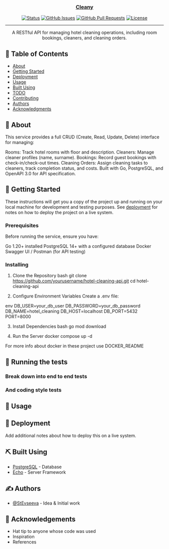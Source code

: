 <p align="center">
  <a href="" rel="noopener">
</p>

<h3 align="center">Cleany</h3>

<div align="center">

[![Status](https://img.shields.io/badge/status-active-success.svg)]()
[![GitHub Issues](https://img.shields.io/github/issues/kylelobo/The-Documentation-Compendium.svg)](https://github.com/kylelobo/The-Documentation-Compendium/issues)
[![GitHub Pull Requests](https://img.shields.io/github/issues-pr/kylelobo/The-Documentation-Compendium.svg)](https://github.com/kylelobo/The-Documentation-Compendium/pulls)
[![License](https://img.shields.io/badge/license-MIT-blue.svg)](/LICENSE)

</div>

---

<p align="center"> A RESTful API for managing hotel cleaning operations, including room bookings, cleaners, and cleaning orders.
    <br> 
</p>

## 📝 Table of Contents

- [About](#about)
- [Getting Started](#getting_started)
- [Deployment](#deployment)
- [Usage](#usage)
- [Built Using](#built_using)
- [TODO](../TODO.md)
- [Contributing](../CONTRIBUTING.md)
- [Authors](#authors)
- [Acknowledgments](#acknowledgement)

## 🧐 About <a name = "about"></a>

This service provides a full CRUD (Create, Read, Update, Delete) interface for managing:

Rooms: Track hotel rooms with floor and description.
Cleaners: Manage cleaner profiles (name, surname).
Bookings: Record guest bookings with check-in/check-out times.
Cleaning Orders: Assign cleaning tasks to cleaners, track completion status, and costs.
Built with Go, PostgreSQL, and OpenAPI 3.0 for API specification.

## 🏁 Getting Started <a name = "getting_started"></a>

These instructions will get you a copy of the project up and running on your local machine for development and testing purposes. See [deployment](#deployment) for notes on how to deploy the project on a live system.

### Prerequisites
Before running the service, ensure you have:

Go 1.20+ installed
PostgreSQL 14+ with a configured database
Docker
Swagger UI / Postman (for API testing)

### Installing

1. Clone the Repository
bash
git clone https://github.com/yourusername/hotel-cleaning-api.git
cd hotel-cleaning-api

2. Configure Environment Variables
Create a .env file:

env
DB_USER=your_db_user
DB_PASSWORD=your_db_password
DB_NAME=hotel_cleaning
DB_HOST=localhost
DB_PORT=5432
PORT=8000

3. Install Dependencies
bash
go mod download

4. Run the Server
docker compose up -d

For more info about docker in these project use DOCKER_README

## 🔧 Running the tests <a name = "tests"></a>


### Break down into end to end tests

### And coding style tests

## 🎈 Usage <a name="usage"></a>

## 🚀 Deployment <a name = "deployment"></a>

Add additional notes about how to deploy this on a live system.

## ⛏️ Built Using <a name = "built_using"></a>

- [PostgreSQL](https://www.postgresql.org/) - Database
- [Echo](https://echo.labstack.com/) - Server Framework

## ✍️ Authors <a name = "authors"></a>

- [@StEvseeva](https://github.com/StEvseeva) - Idea & Initial work

## 🎉 Acknowledgements <a name = "acknowledgement"></a>

- Hat tip to anyone whose code was used
- Inspiration
- References

